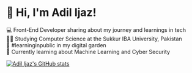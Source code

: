 # 👋 Hi, I'm Adil Ijaz!

💻 Front-End Developer sharing about my journey and learnings in tech<br>
👨‍🎓 Studying Computer Science at the Sukkur IBA University, Pakistan<br>
📖 #learninginpublic in my digital garden<br>
💭 Currently learning about Machine Learning and Cyber Security </br>

[![Adil Ijaz's GitHub stats](https://github-readme-stats.vercel.app/api?username=Adil-Ijaz7&show_icons=true&theme=dark)](https://github.com/anuraghazra/github-readme-stats)

